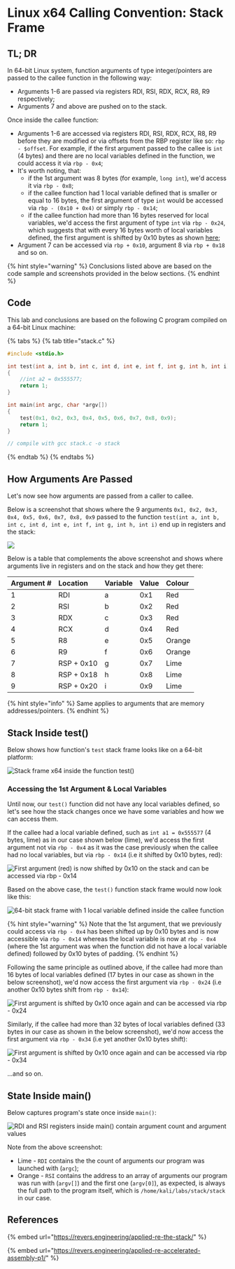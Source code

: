 # Linux x64 Calling Convention: Stack Frame

## TL; DR

In 64-bit Linux system, function arguments of type integer/pointers are passed to the callee function in the following way:

* Arguments 1-6 are passed via registers RDI, RSI, RDX, RCX, R8, R9 respectively;
* Arguments 7 and above are pushed on to the stack.

Once inside the callee function:

* Arguments 1-6 are accessed via registers RDI, RSI, RDX, RCX, R8, R9 before they are modified or via  offsets from the RBP register like so: `rbp - $offset`. For example, if the first argument passed to the callee is `int` \(4 bytes\) and there are no local variables defined in the function, we could access it via `rbp - 0x4`; 
* It's worth noting, that:
  * if the 1st argument was 8 bytes \(for example, `long int`\), we'd access it via `rbp - 0x8`;
  * if the callee function had 1 local variable defined that is smaller or equal to 16 bytes, the first argument of type `int` would be accessed via `rbp - (0x10 + 0x4)` or simply `rbp - 0x14`;
  * if the callee function had more than 16 bytes reserved for local variables, we'd access the first argument of type `int` via `rbp - 0x24`, which suggests that with every 16 bytes worth of local variables defined, the first argument is shifted by 0x10 bytes as shown [here](linux-x64-calling-convention-stack-frame.md#accessing-1st-argument);
* Argument 7 can be accessed via `rbp + 0x10`, argument 8 via `rbp + 0x18` and so on.

{% hint style="warning" %}
Conclusions listed above are based on the code sample and screenshots provided in the below sections.
{% endhint %}

## Code

This lab and conclusions are based on the following C program compiled on a 64-bit Linux machine:

{% tabs %}
{% tab title="stack.c" %}
```cpp
#include <stdio.h>

int test(int a, int b, int c, int d, int e, int f, int g, int h, int i)
{
    //int a2 = 0x555577;
    return 1;
}

int main(int argc, char *argv[])
{
    test(0x1, 0x2, 0x3, 0x4, 0x5, 0x6, 0x7, 0x8, 0x9);
    return 1;
}

// compile with gcc stack.c -o stack
```
{% endtab %}
{% endtabs %}

## How Arguments Are Passed

Let's now see how arguments are passed from a caller to callee.

Below is a screenshot that shows where the 9 arguments `0x1, 0x2, 0x3, 0x4, 0x5, 0x6, 0x7, 0x8, 0x9`  passed to the function `test(int a, int b, int c, int d, int e, int f, int g, int h, int i)` end up in registers and the stack:

![](../../.gitbook/assets/image%20%28886%29.png)

Below is a table that complements the above screenshot and shows where arguments live in registers and on the stack and how they get there:

| Argument \# | Location | Variable | Value | Colour |
| :--- | :--- | :--- | :--- | :--- |
| 1 | RDI | a | 0x1 | Red |
| 2 | RSI | b | 0x2 | Red |
| 3 | RDX | c | 0x3 | Red |
| 4 | RCX | d | 0x4 | Red |
| 5 | R8 | e | 0x5 | Orange |
| 6 | R9 | f | 0x6 | Orange |
| 7 | RSP + 0x10 | g | 0x7 | Lime |
| 8 | RSP + 0x18 | h | 0x8 | Lime |
| 9 | RSP + 0x20 | i | 0x9 | Lime |

{% hint style="info" %}
Same applies to arguments that are memory addresses/pointers.
{% endhint %}

## Stack Inside test\(\)

Below shows how function's `test` stack frame looks like on a 64-bit platform:

![Stack frame x64 inside the function test\(\)](../../.gitbook/assets/image%20%28884%29.png)

### Accessing the 1st Argument & Local Variables

Until now, our `test()` function did not have any local variables defined, so let's see how the stack changes once we have some variables and how we can access them.

If the callee had a local variable defined, such as `int a1 = 0x555577` \(4 bytes, lime\) as in our case shown below \(lime\), we'd access the first argument not via `rbp - 0x4` as it was the case previously when the callee had no local variables, but via `rbp - 0x14` \(i.e it shifted by 0x10 bytes, red\):

![First argument \(red\) is now shifted by 0x10 on the stack and can be accessed via rbp - 0x14](../../.gitbook/assets/image%20%28881%29.png)

Based on the above case, the `test()` function stack frame would now look like this:

![64-bit stack frame with 1 local variable defined inside the callee function](../../.gitbook/assets/image%20%28899%29.png)

{% hint style="warning" %}
Note that the 1st argument, that we previously could access via `rbp - 0x4` has been shifted up by 0x10 bytes and is now accessible via `rbp - 0x14` whereas the local variable is now at `rbp - 0x4` \(where the 1st argument was when the function did not have a local variable defined\) followed by 0x10 bytes of padding.
{% endhint %}

Following the same principle as outlined above, if the callee had more than 16 bytes of local variables defined \(17 bytes in our case as shown in the below screenshot\), we'd now access the first argument via `rbp - 0x24` \(i.e another 0x10 bytes shift from `rbp - 0x14`\):

![First argument is shifted by 0x10 once again and can be accessed via rbp - 0x24](../../.gitbook/assets/image%20%28882%29.png)

Similarly, if the callee had more than 32 bytes of local variables defined \(33 bytes in our case as shown in the below screenshot\), we'd now access the first argument via `rbp - 0x34` \(i.e yet another 0x10 bytes  shift\):

![First argument is shifted by 0x10 once again and can be accessed via rbp - 0x34](../../.gitbook/assets/image%20%28889%29.png)

...and so on.

## State Inside main\(\)

Below captures program's state once inside `main()`:

![RDI and RSI registers inside main\(\) contain argument count and argument values](../../.gitbook/assets/image%20%28869%29.png)

Note from the above screenshot:

* Lime - `RDI` contains the the count of arguments our program was launched with \(`argc`\);
* Orange - `RSI` contains the address to an array of arguments our program was run with \(`argv[]`\) and the first one \(`argv[0]`\), as expected, is always the full path to the program itself, which is `/home/kali/labs/stack/stack` in our case.

## References

{% embed url="https://revers.engineering/applied-re-the-stack/" %}

{% embed url="https://revers.engineering/applied-re-accelerated-assembly-p1/" %}

